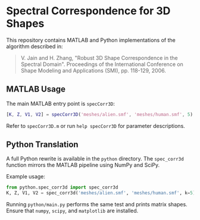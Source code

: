 # Spectral Correspondence for 3D Shapes

This repository contains MATLAB and Python implementations of the algorithm described in:

> V. Jain and H. Zhang, "Robust 3D Shape Correspondence in the Spectral Domain". Proceedings of the International Conference on Shape Modeling and Applications (SMI), pp. 118-129, 2006.

## MATLAB Usage

The main MATLAB entry point is `specCorr3D`:

```matlab
[K, Z, V1, V2] = specCorr3D('meshes/alien.smf', 'meshes/human.smf', 5);
```

Refer to `specCorr3D.m` or run `help specCorr3D` for parameter descriptions.

## Python Translation

A full Python rewrite is available in the `python` directory. The `spec_corr3d` function mirrors the MATLAB pipeline using NumPy and SciPy.

Example usage:

```python
from python.spec_corr3d import spec_corr3d
K, Z, V1, V2 = spec_corr3d('meshes/alien.smf', 'meshes/human.smf', k=5)
```

Running `python/main.py` performs the same test and prints matrix shapes. Ensure that `numpy`, `scipy`, and `matplotlib` are installed.

